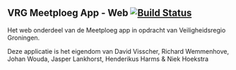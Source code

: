 ## VRG Meetploeg App - Web [![Build Status](https://magnum.travis-ci.com/cablegunmaster/VRGLaravel.svg?token=fpwnHzxyf76zMY1yyQts&branch=development)](https://magnum.travis-ci.com/cablegunmaster/VRGLaravel)

Het web onderdeel van de Meetploeg app in opdracht van Veiligheidsregio Groningen.


Deze applicatie is het eigendom van David Visscher, Richard Wemmenhove, Johan Wouda, Jasper Lankhorst, Henderikus Harms & Niek Hoekstra
